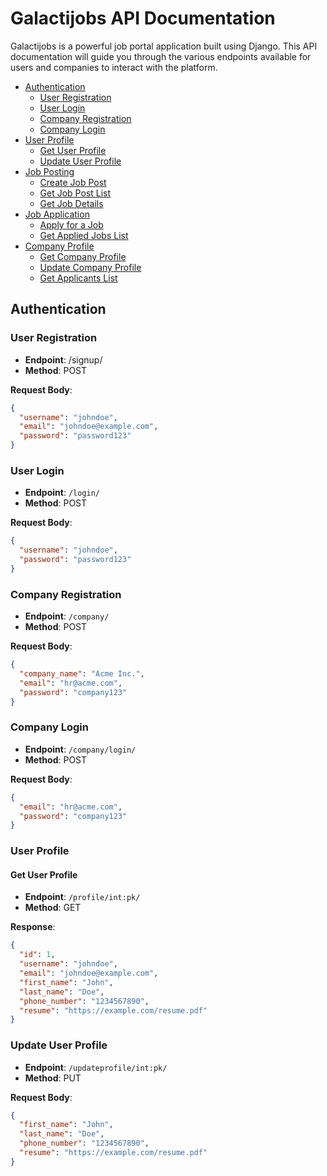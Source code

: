 # Galactijobs API Documentation

Galactijobs is a powerful job portal application built using Django. This API documentation will guide you through the various endpoints available for users and companies to interact with the platform.


- [Authentication](#authentication)
  - [User Registration](#user-registration)
  - [User Login](#user-login)
  - [Company Registration](#company-registration)
  - [Company Login](#company-login)
- [User Profile](#user-profile)
  - [Get User Profile](#get-user-profile)
  - [Update User Profile](#update-user-profile)
- [Job Posting](#job-posting)
  - [Create Job Post](#create-job-post)
  - [Get Job Post List](#get-job-post-list)
  - [Get Job Details](#get-job-details)
- [Job Application](#job-application)
  - [Apply for a Job](#apply-for-a-job)
  - [Get Applied Jobs List](#get-applied-jobs-list)
- [Company Profile](#company-profile)
  - [Get Company Profile](#get-company-profile)
  - [Update Company Profile](#update-company-profile)
  - [Get Applicants List](#get-applicants-list)

## Authentication

### User Registration

- **Endpoint**: /signup/
- **Method**: POST

**Request Body**:
```json
{
  "username": "johndoe",
  "email": "johndoe@example.com",
  "password": "password123"
}
```
### User Login

- **Endpoint**: `/login/`
- **Method**: POST

**Request Body**:
```json
{
  "username": "johndoe",
  "password": "password123"
}
```

### Company Registration

- **Endpoint**: `/company/`
- **Method**: POST

**Request Body**:
```json
{
  "company_name": "Acme Inc.",
  "email": "hr@acme.com",
  "password": "company123"
}
```

### Company Login

- **Endpoint**: `/company/login/`
- **Method**: POST

**Request Body**:
```json
{
  "email": "hr@acme.com",
  "password": "company123"
}
```

### User Profile

#### Get User Profile

- **Endpoint**: `/profile/int:pk/`
- **Method**: GET

**Response**:
```json
{
  "id": 1,
  "username": "johndoe",
  "email": "johndoe@example.com",
  "first_name": "John",
  "last_name": "Doe",
  "phone_number": "1234567890",
  "resume": "https://example.com/resume.pdf"
}
```
### Update User Profile

- **Endpoint**: `/updateprofile/int:pk/`
- **Method**: PUT

**Request Body**:
```json
{
  "first_name": "John",
  "last_name": "Doe",
  "phone_number": "1234567890",
  "resume": "https://example.com/resume.pdf"
}
```